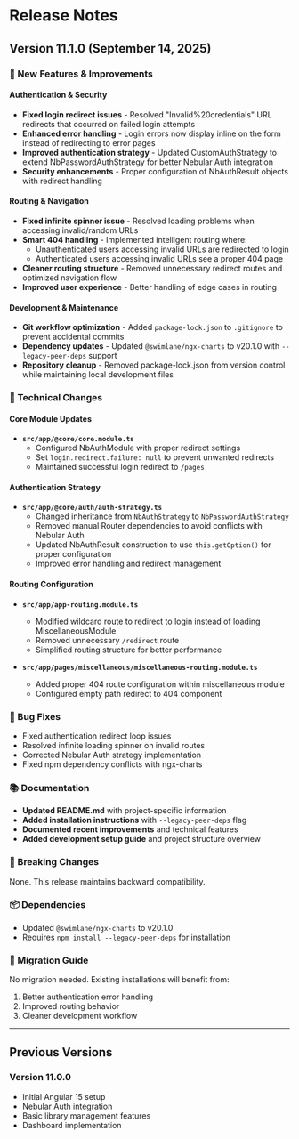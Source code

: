 # Release Notes

## Version 11.1.0 (September 14, 2025)

### 🚀 New Features & Improvements

#### Authentication & Security
- **Fixed login redirect issues** - Resolved "Invalid%20credentials" URL redirects that occurred on failed login attempts
- **Enhanced error handling** - Login errors now display inline on the form instead of redirecting to error pages
- **Improved authentication strategy** - Updated CustomAuthStrategy to extend NbPasswordAuthStrategy for better Nebular Auth integration
- **Security enhancements** - Proper configuration of NbAuthResult objects with redirect handling

#### Routing & Navigation
- **Fixed infinite spinner issue** - Resolved loading problems when accessing invalid/random URLs
- **Smart 404 handling** - Implemented intelligent routing where:
  - Unauthenticated users accessing invalid URLs are redirected to login
  - Authenticated users accessing invalid URLs see a proper 404 page
- **Cleaner routing structure** - Removed unnecessary redirect routes and optimized navigation flow
- **Improved user experience** - Better handling of edge cases in routing

#### Development & Maintenance
- **Git workflow optimization** - Added `package-lock.json` to `.gitignore` to prevent accidental commits
- **Dependency updates** - Updated `@swimlane/ngx-charts` to v20.1.0 with `--legacy-peer-deps` support
- **Repository cleanup** - Removed package-lock.json from version control while maintaining local development files

### 🔧 Technical Changes

#### Core Module Updates
- **`src/app/@core/core.module.ts`**
  - Configured NbAuthModule with proper redirect settings
  - Set `login.redirect.failure: null` to prevent unwanted redirects
  - Maintained successful login redirect to `/pages`

#### Authentication Strategy
- **`src/app/@core/auth/auth-strategy.ts`**
  - Changed inheritance from `NbAuthStrategy` to `NbPasswordAuthStrategy`
  - Removed manual Router dependencies to avoid conflicts with Nebular Auth
  - Updated NbAuthResult construction to use `this.getOption()` for proper configuration
  - Improved error handling and redirect management

#### Routing Configuration
- **`src/app/app-routing.module.ts`**
  - Modified wildcard route to redirect to login instead of loading MiscellaneousModule
  - Removed unnecessary `/redirect` route
  - Simplified routing structure for better performance

- **`src/app/pages/miscellaneous/miscellaneous-routing.module.ts`**
  - Added proper 404 route configuration within miscellaneous module
  - Configured empty path redirect to 404 component

### 🐛 Bug Fixes
- Fixed authentication redirect loop issues
- Resolved infinite loading spinner on invalid routes
- Corrected Nebular Auth strategy implementation
- Fixed npm dependency conflicts with ngx-charts

### 📚 Documentation
- **Updated README.md** with project-specific information
- **Added installation instructions** with `--legacy-peer-deps` flag
- **Documented recent improvements** and technical features
- **Added development setup guide** and project structure overview

### 🔄 Breaking Changes
None. This release maintains backward compatibility.

### 📦 Dependencies
- Updated `@swimlane/ngx-charts` to v20.1.0
- Requires `npm install --legacy-peer-deps` for installation

### 🚀 Migration Guide
No migration needed. Existing installations will benefit from:
1. Better authentication error handling
2. Improved routing behavior
3. Cleaner development workflow

---

## Previous Versions

### Version 11.0.0
- Initial Angular 15 setup
- Nebular Auth integration
- Basic library management features
- Dashboard implementation